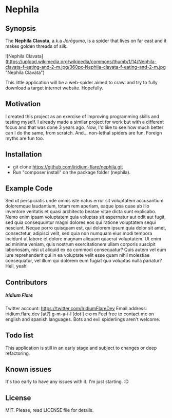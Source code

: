 # Nephila


## Synopsis
The **Nephila Clavata**, a.k.a *Jorōgumo*, is a spider that lives on 
far east and it makes golden threads of silk.

![Nephila Clavata] (https://upload.wikimedia.org/wikipedia/commons/thumb/1/14/Nephila-clavata-f-eating-and-2-m.jpg/360px-Nephila-clavata-f-eating-and-2-m.jpg "Nephila Clavata")

This little application will be a web-spider aimed to crawl and 
try to fully download a target internet website. Hopefully.


## Motivation
I created this project as an exercise of improving programming skills
and testing myself.
I already made a similar project for work but with a different focus 
and that was done 3 years ago. Now, I'd like to see how much better 
can I do the same, from scratch.
And... non-lethal spiders are fun. Foreign myths are fun too.


## Installation
- git clone https://github.com/iridium-flare/nephila.git
- Run "composer install" on the package folder (nephila).


## Example Code
Sed ut perspiciatis unde omnis iste natus error sit voluptatem 
accusantium doloremque laudantium, totam rem aperiam, eaque ipsa 
quae ab illo inventore veritatis et quasi architecto beatae vitae 
dicta sunt explicabo. 
Nemo enim ipsam voluptatem quia voluptas sit aspernatur aut odit aut 
fugit, sed quia consequuntur magni dolores eos qui ratione voluptatem 
sequi nesciunt. 
Neque porro quisquam est, qui dolorem ipsum quia dolor sit amet, 
consectetur, adipisci velit, sed quia non numquam eius modi tempora 
incidunt ut labore et dolore magnam aliquam quaerat voluptatem. 
Ut enim ad minima veniam, quis nostrum exercitationem ullam corporis 
suscipit laboriosam, nisi ut 
aliquid ex ea commodi consequatur? Quis autem vel eum iure reprehenderit 
qui in ea voluptate velit esse quam nihil molestiae consequatur, 
vel illum qui dolorem eum fugiat quo voluptas nulla pariatur?
Hell, yeah!


## Contributors
##### Iridium Flare
Twitter account: https://twitter.com/IridiumFlareDev
Email address: iridium.flare.dev [at?] g-m-a-i-l [dot·] c·o·m
Feel free to contact me on english and spanish languages.
Bots and evil spiderlings aren't welcome.


## Todo list
This application is still in an early stage and subject to changes 
or deep refactoring.


## Known issues
It's too early to have any issues with it. I'm just starting. :D


## License
MIT. Please, read LICENSE file for details.


